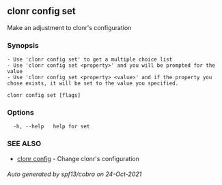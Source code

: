 ## clonr config set

Make an adjustment to clonr's configuration

### Synopsis


	- Use 'clonr config set' to get a multiple choice list
	- Use 'clonr config set <property>' and you will be prompted for the value
	- Use 'clonr config set <property> <value>' and if the property you chose exists, it will be set to the value you specified.


```
clonr config set [flags]
```

### Options

```
  -h, --help   help for set
```

### SEE ALSO

* [clonr config](clonr_config.md)	 - Change clonr's configuration

###### Auto generated by spf13/cobra on 24-Oct-2021
